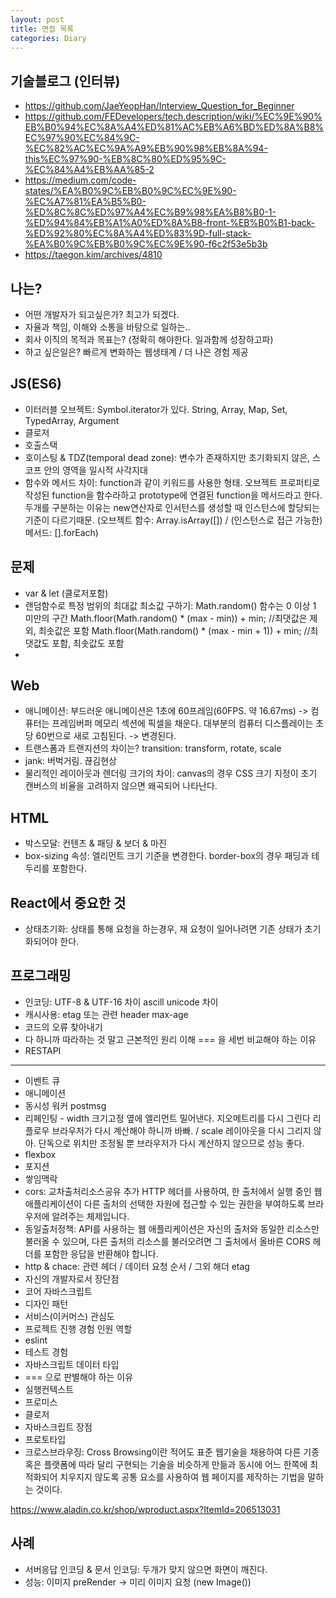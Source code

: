 ```yaml
---
layout: post
title: 면접 목록
categories: Diary
---
```


## 기술블로그 (인터뷰)

- https://github.com/JaeYeopHan/Interview_Question_for_Beginner
- https://github.com/FEDevelopers/tech.description/wiki/%EC%9E%90%EB%B0%94%EC%8A%A4%ED%81%AC%EB%A6%BD%ED%8A%B8%EC%97%90%EC%84%9C-%EC%82%AC%EC%9A%A9%EB%90%98%EB%8A%94-this%EC%97%90-%EB%8C%80%ED%95%9C-%EC%84%A4%EB%AA%85-2
- https://medium.com/code-states/%EA%B0%9C%EB%B0%9C%EC%9E%90-%EC%A7%81%EA%B5%B0-%ED%8C%8C%ED%97%A4%EC%B9%98%EA%B8%B0-1-%ED%94%84%EB%A1%A0%ED%8A%B8-front-%EB%B0%B1-back-%ED%92%80%EC%8A%A4%ED%83%9D-full-stack-%EA%B0%9C%EB%B0%9C%EC%9E%90-f6c2f53e5b3b
- https://taegon.kim/archives/4810

## 나는?
- 어떤 개발자가 되고싶은가? 최고가 되겠다.
- 자율과 책임, 이해와 소통을 바탕으로 일하는..
- 회사 이직의 목적과 목표는? (정확히 해야한다. 일과함께 성장하고파)
- 하고 싶은일은? 빠르게 변화하는 웹생태계 / 더 나은 경험 제공 

## JS(ES6)

- 이터러블 오브젝트: Symbol.iterator가 있다. String, Array, Map, Set, TypedArray, Argument
- 클로저
- 호출스택
- 호이스팅 & TDZ(temporal dead zone): 변수가 존재하지만 초기화되지 않은, 스코프 안의 영역을 일시적 사각지대
- 함수와 메서드 차이: function과 같이 키워드를 사용한 형태. 오브젝트 프로퍼티로 작성된 function을 함수라하고 prototype에 연결된 function을 메서드라고 한다. 두개를 구분하는 이유는 new연산자로 인서턴스를 생성할 때 인스턴스에 할당되는 기준이 다르기때문. (오브젝트 함수: Array.isArray([]) / (인스턴스로 접근 가능한)메서드: [].forEach)

## 문제
- var & let (클로저포함)
- 랜덤함수로 특정 범위의 최대값 최소값 구하기: Math.random() 함수는 0 이상 1 미만의 구간 
Math.floor(Math.random() * (max - min)) + min; //최댓값은 제외, 최솟값은 포함
Math.floor(Math.random() * (max - min + 1)) + min; //최댓값도 포함, 최솟값도 포함
- 

## Web

- 애니메이션: 부드러운 애니메이션은 1초에 60프레임(60FPS. 약 16.67ms) -> 컴퓨터는 프레임버퍼 메모리 섹션에 픽셀을 채운다. 대부분의 컴퓨터 디스플레이는 초당 60번으로 새로 고침된다. -> 변경된다.
- 트랜스폼과 트랜지션의 차이는? transition: transform, rotate, scale
- jank: 버벅거림. 끊김현상
- 물리적인 레이아웃과 렌더링 크기의 차이: canvas의 경우 CSS 크기 지정이 초기 캔버스의 비율을 고려하지 않으면 왜곡되어 나타난다.

## HTML
- 박스모달: 컨텐츠 & 패딩 & 보더 & 마진
- box-sizing 속성: 엘리먼트 크기 기준을 변경한다. border-box의 경우 패딩과 테두리를 포함한다.


## React에서 중요한 것

- 상태초기화: 상태를 통해 요청을 하는경우, 재 요청이 일어나려면 기존 상태가 초기화되어야 한다.

## 프로그래밍
- 인코딩: UTF-8 & UTF-16 차이 ascill unicode 차이
- 캐시사용: etag 또는 관련 header max-age
- 코드의 오류 찾아내기
- 다 하니까 따라하는 것 말고 근본적인 원리 이해 === 을 세번 비교해야 하는 이유
- RESTAPI


----


- 이벤트 큐
- 애니메이션
- 동시성 워커 postmsg
- 리페인팅 - width 크기고정 옆에 엘리먼트 밀어낸다. 지오메트리를 다시 그린다 리플로우 브라우저가 다시 계산해야 하니까 바빠. / scale 레이아웃을 다시 그리지 않아. 단독으로 위치만 조정될 뿐 브라우저가 다시 계산하지 않으므로 성능 좋다.
- flexbox
- 포지션
- 쌓임맥락
- cors: 교차출처리소스공유 추가 HTTP 헤더를 사용하여, 한 출처에서 실행 중인 웹 애플리케이션이 다른 출처의 선택한 자원에 접근할 수 있는 권한을 부여하도록 브라우저에 알려주는 체제입니다.
- 동일출처정책: API를 사용하는 웹 애플리케이션은 자신의 출처와 동일한 리소스만 불러올 수 있으며, 다른 출처의 리소스를 불러오려면 그 출처에서 올바른 CORS 헤더를 포함한 응답을 반환해야 합니다.
- http & chace: 관련 헤더 / 데이터 요청 순서 / 그외 해더 etag
- 자신의 개발자로서 장단점
- 코어 자바스크립트
- 디자인 패턴
- 서비스(이커머스) 관심도
- 프로젝트 진행 경험 인원 역할
- eslint
- 테스트 경험
- 자바스크립트 데이터 타입
- === 으로 판별해야 하는 이유
- 실행컨텍스트
- 프로미스
- 클로저
- 자바스크립트 장점
- 프로토타입
- 크로스브라우징: Cross Browsing이란 적어도 표준 웹기술을 채용하여 다른 기종 혹은 플랫폼에 따라 달리 구현되는 기술을 비슷하게 만듦과 동시에 어느 한쪽에 최적화되어 치우지지 않도록 공통 요소를 사용하여 웹 페이지를 제작하는 기법을 말하는 것이다.

https://www.aladin.co.kr/shop/wproduct.aspx?ItemId=206513031



## 사례

- 서버응답 인코딩 & 문서 인코딩: 두개가 맞지 않으면 화면이 깨진다.
- 성능: 이미지 preRender -> 미리 이미지 요청 (new Image())